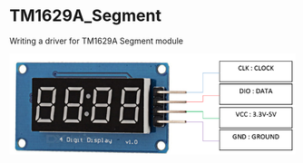 
# TM1629A_Segment
Writing a driver for TM1629A Segment module

![Semantic description of image](Doc/TM1637.PNG "ARKLED 22272348 ST92211009-1")
